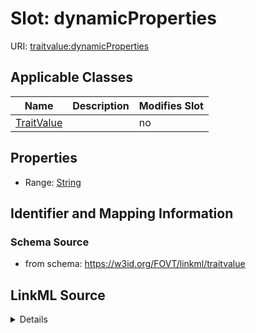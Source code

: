 

# Slot: dynamicProperties

URI: [traitvalue:dynamicProperties](http://purl.obolibrary.org/obo/FOVT/data#dynamicProperties)



<!-- no inheritance hierarchy -->





## Applicable Classes

| Name | Description | Modifies Slot |
| --- | --- | --- |
| [TraitValue](TraitValue.md) |  |  no  |







## Properties

* Range: [String](String.md)





## Identifier and Mapping Information







### Schema Source


* from schema: https://w3id.org/FOVT/linkml/traitvalue




## LinkML Source

<details>
```yaml
name: dynamicProperties
from_schema: https://w3id.org/FOVT/linkml/traitvalue
rank: 1000
alias: dynamicProperties
domain_of:
- TraitValue
range: string

```
</details>